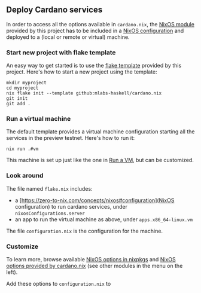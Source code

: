 ## Deploy Cardano services

In order to access all the options available in `cardano.nix`, the [NixOS module](https://zero-to-nix.com/concepts/nixos#modules) provided by this project has to be included in a [NixOS configuration](https://zero-to-nix.com/concepts/nixos#configuration) and deployed to a (local or remote or virtual) machine.

### Start new project with flake template

An easy way to get started is to use the [flake template](https://zero-to-nix.com/concepts/flakes#templates) provided by this project. Here's how to start a new project using the template:

```
mkdir myproject
cd myproject
nix flake init --template github:mlabs-haskell/cardano.nix
git init
git add .
```

### Run a virtual machine

The default template provides a virtual machine configuration starting all the services in the preview testnet. Here's how to run it:

`nix run .#vm`

This machine is set up just like the one in [Run a VM](../vm), but can be customized.

### Look around

The file named `flake.nix` includes:

- a [https://zero-to-nix.com/concepts/nixos#configuration](NixOS configuration) to run cardano services, under `nixosConfigurations.server`
- an app to run the virtual machine as above, under `apps.x86_64-linux.vm`

The file `configuration.nix` is the configuration for the machine.

### Customize

To learn more, browse available [NixOS options in nixpkgs](https://search.nixos.org/options) and [NixOS options provided by cardano.nix](https://mlabs-haskell.github.io/cardano.nix/reference/module-options/cardano/) (see other modules in the menu on the left).

Add these options to `configuration.nix` to

###
